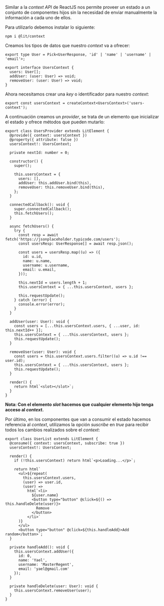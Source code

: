 Similar a la *context API* de ReactJS nos permite proveer un estado a un conjunto de componentes hijos sin la necesidad de enviar manualmente la información a cada uno de ellos.

Para utilizarlo debemos instalar lo siguiente:

```
npm i @lit/context
```

Creamos los tipos de datos que nuestro *context* va a ofrecer:

```
export type User = Pick<UserResponse, 'id' | 'name' | 'username' | 'email'>;

export interface UsersContext {
  users: User[];
  addUser: (user: User) => void;
  removeUser: (user: User) => void;
}
```

Ahora necesitamos crear una *key* o identificador para nuestro *context*:

```
export const usersContext = createContext<UsersContext>('users-context');
```

A continuación creamos un *provider*, se trata de un elemento que inicializar el estado y ofrece métodos que pueden mutarlo:

```
export class UsersProvider extends LitElement {
  @provide({ context: usersContext })
  @property({ attribute: false })
  usersContext!: UsersContext;

  private nextId: number = 0;

  constructor() {
    super();

    this.usersContext = {
      users: [],
      addUser: this.addUser.bind(this),
      removeUser: this.removeUser.bind(this),
    };
  }

  connectedCallback(): void {
    super.connectedCallback();
    this.fetchUsers();
  }

  async fetchUsers() {
    try {
      const resp = await fetch('https://jsonplaceholder.typicode.com/users');
      const usersResp: UserResponse[] = await resp.json();

      const users = usersResp.map((u) => ({
        id: u.id,
        name: u.name,
        username: u.username,
        email: u.email,
      }));

      this.nextId = users.length + 1;
      this.usersContext = { ...this.usersContext, users };

      this.requestUpdate();
    } catch (error) {
      console.error(error);
    }
  }

  addUser(user: User): void {
    const users = [...this.usersContext.users, { ...user, id: this.nextId++ }];
    this.usersContext = { ...this.usersContext, users };
    this.requestUpdate();
  }

  removeUser(user: User): void {
    const users = this.usersContext.users.filter((u) => u.id !== user.id);
    this.usersContext = { ...this.usersContext, users };
    this.requestUpdate();
  }

  render() {
    return html`<slot></slot>`;
  }
}
```

**Nota: Con el elemento *slot* hacemos que cualquier elemento hijo tenga acceso al *context*.**

Por último, en los componentes que van a consumir el estado hacemos referencia al *context*, utilizamos la opción *suscribe* en *true* para recibir todos los cambios realizados sobre el *context*:

```
export class UserList extends LitElement {
  @consume({ context: usersContext, subscribe: true })
  usersContext!: UsersContext;

  render() {
    if (!this.usersContext) return html`<p>Loading...</p>`;

    return html`
      <ul>${repeat(
        this.usersContext.users,
        (user) => user.id,
        (user) =>
          html`<li>
            ${user.name} 
            <button type="button" @click=${() => this.handleDelete(user)}>
              Remove
            </button>
          </li>`
      )}
      </ul>
      <button type="button" @click=${this.handleAdd}>Add random</button>`;
  }

  private handleAdd(): void {
    this.usersContext.addUser({ 
      id: 0, 
      name: 'Yael', 
      username: 'MasterRegent', 
      email: 'yael@gmail.com' 
    });
  }

  private handleDelete(user: User): void {
    this.usersContext.removeUser(user);
  }
}
```